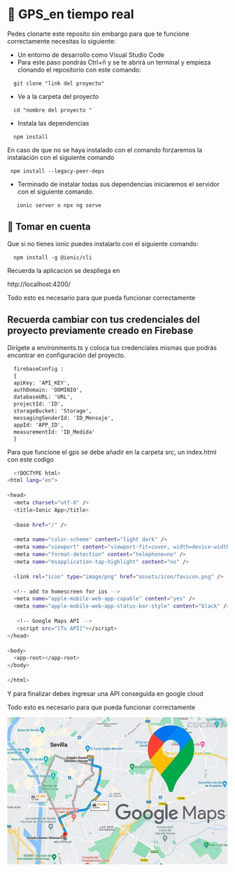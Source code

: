 # 📱 GPS_en tiempo real


Pedes clonarte este reposito sin embargo para que te funcione correctamente necesitas lo siguiente:

- Un entorno de desarrollo como Visual Studio Code 
- Para este paso pondrás Ctrl+ñ y se te abrirá un terminal y empieza clonando el repositorio con este comando:
```
  git clone "link del proyecto"
```
- Ve a la carpeta del proyecto
```
  cd "nombre del proyecto "
```

- Instala las dependencias
```
  npm install
```

 En caso de que no se haya instalado con el comando forzaremos la instalación con el siguiente comando 
```
 npm install --legacy-peer-deps
```

- Terminado de instalar todas sus dependencias iniciaremos el servidor con el siguiente comando.
```
   ionic server o npx ng serve

```

## 🛑 Tomar en cuenta 

Que si no tienes ionic puedes instalarlo con el siguiente comando:

```
  npm install -g @ionic/cli

```
Recuerda la aplicacion se despliega en


  http://localhost:4200/


Todo esto es necesario para que pueda funcionar correctamente

## Recuerda cambiar con tus credenciales del proyecto previamente creado en Firebase 

Dirígete a environments.ts y coloca tus credenciales mismas que podrás encontrar en configuración del proyecto.

```
  firebaseConfig :
  {
  apiKey: 'API_KEY',
  authDomain: 'DOMINIO',
  databaseURL: 'URL',
  projectId: 'ID',
  storageBucket: 'Storage',
  messagingSenderId: 'ID_Mensaje',
  appId: 'APP_ID',
  measurementId: 'ID_Medida'
  }
```




Para que funcione el gps se debe añadir en la carpeta src, un index.html con este codigo

```bash
  <!DOCTYPE html>
<html lang="en">

<head>
  <meta charset="utf-8" />
  <title>Ionic App</title>

  <base href="/" />

  <meta name="color-scheme" content="light dark" />
  <meta name="viewport" content="viewport-fit=cover, width=device-width, initial-scale=1.0, minimum-scale=1.0, maximum-scale=1.0, user-scalable=no" />
  <meta name="format-detection" content="telephone=no" />
  <meta name="msapplication-tap-highlight" content="no" />

  <link rel="icon" type="image/png" href="assets/icon/favicon.png" />

  <!-- add to homescreen for ios -->
  <meta name="apple-mobile-web-app-capable" content="yes" />
  <meta name="apple-mobile-web-app-status-bar-style" content="black" />

   <!-- Google Maps API -->
   <script src="[Tu API]"></script>
</head>

<body>
  <app-root></app-root>
</body>

</html>
```

Y para finalizar debes ingresar una API conseguida en google cloud

Todo esto es necesario para que pueda funcionar correctamente



![Logo](Recursos/img/maps.jpeg)





